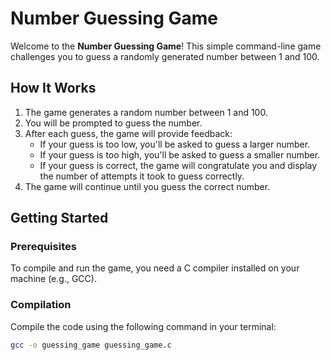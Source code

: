 # Number Guessing Game

Welcome to the **Number Guessing Game**! This simple command-line game challenges you to guess a randomly generated number between 1 and 100.

## How It Works

1. The game generates a random number between 1 and 100.
2. You will be prompted to guess the number.
3. After each guess, the game will provide feedback:
   - If your guess is too low, you'll be asked to guess a larger number.
   - If your guess is too high, you'll be asked to guess a smaller number.
   - If your guess is correct, the game will congratulate you and display the number of attempts it took to guess correctly.
4. The game will continue until you guess the correct number.

## Getting Started

### Prerequisites

To compile and run the game, you need a C compiler installed on your machine (e.g., GCC).

### Compilation

Compile the code using the following command in your terminal:

```bash
gcc -o guessing_game guessing_game.c
